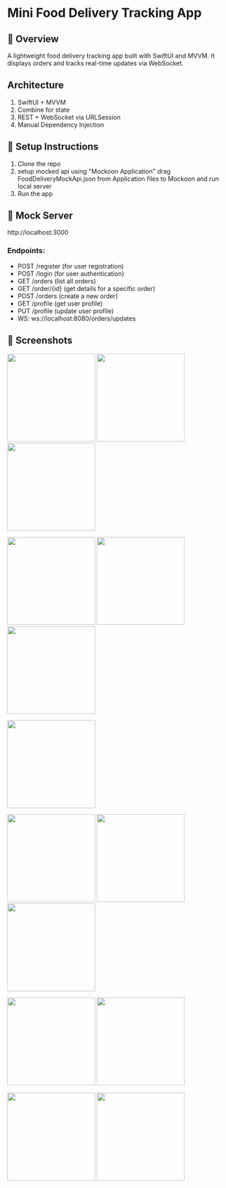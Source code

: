 # Mini Food Delivery Tracking App

## 📱 Overview
A lightweight food delivery tracking app built with SwiftUI and MVVM. It displays orders and tracks real-time updates via WebSocket.


## Architecture

1. SwiftUI + MVVM
2. Combine for state
3. REST + WebSocket via URLSession
4. Manual Dependency Injection

## 🔧 Setup Instructions

1. Clone the repo
2. setup mocked api using "Mockoon Application" drag FoodDeliveryMockApi.json from Application files to Mockoon and run local server 
3. Run the app


## 🚀 Mock Server

http://localhost:3000

### Endpoints:

- POST /register (for user registration)
- POST /login (for user authentication)
- GET /orders (list all orders)
- GET /order/{id} (get details for a specific order)
- POST /orders (create a new order)
- GET /profile (get user profile)
- PUT /profile (update user profile)
- WS: ws://localhost:8080/orders/updates

## 📱 Screenshots

<p float="left">
<img src="Screenshots/onboarding1.png" width="200"/>
<img src="Screenshots/onbording2.png" width="200"/>
<img src="Screenshots/onboarding3.png" width="200"/>
</p>

<p float="left">
<img src="Screenshots/start.png" width="200"/>
<img src="Screenshots/login.png" width="200"/>
<img src="Screenshots/register.png" width="200"/>
</p>

<p float="left">
  <img src="Screenshots/dashboard.png" width="200"/>
</p>

<p float="left">
  <img src="Screenshots/orderList.png" width="200"/>
  <img src="Screenshots/orderDetails.png" width="200"/>
  <img src="Screenshots/addOrder.png" width="200"/>
</p>

<p float="left">
  <img src="Screenshots/settings.png" width="200"/>
  <img src="Screenshots/Profile.png" width="200"/>
</p>

<p float="left">
  <img src="Screenshots/forgetPassword.png" width="200"/>
  <img src="Screenshots/newPassword.png" width="200"/>
</p>

